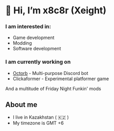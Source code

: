 # 👋 Hi, I’m x8c8r (Xeight)

### I am interested in:
- Game development
- Modding
- Software development

### I am currently working on
- [Octorb](https://github.com/x8c8r/octorb) - Multi-purpose Discord bot
- Clickaformer - Experimental platformer game

And a multitude of Friday Night Funkin' mods

## About me
- I live in Kazakhstan ( 🇰🇿 )
- My timezone is GMT +6 
